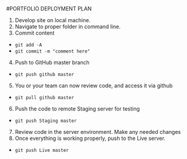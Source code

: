 #PORTFOLIO DEPLOYMENT PLAN

1. Develop site on local machine.
2. Navigate to proper folder in command line.
3. Commit content
  * `git add -A`
  * `git commit -m "comment here"`
4. Push to GitHub master branch
  * `git push github master`
5. You or your team can now review code, and access it via github
  * `git pull github master`
6. Push the code to remote Staging server for testing
  * `git push Staging master`
7. Review code in the server environment. Make any needed changes
8. Once everything is working properly, push to the Live server.
  * `git push Live master`